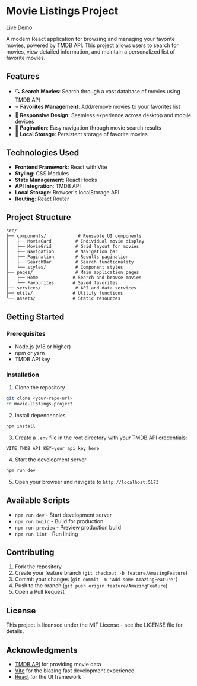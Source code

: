 # Movie Listings Project

[Live Demo](https://OllieDub2184.github.io/Front-End-Project-Movie-Listings)

A modern React application for browsing and managing your favorite movies, powered by TMDB API. This project allows users to search for movies, view detailed information, and maintain a personalized list of favorite movies.

## Features

- 🔍 **Search Movies**: Search through a vast database of movies using TMDB API
- ⭐ **Favorites Management**: Add/remove movies to your favorites list
- 📱 **Responsive Design**: Seamless experience across desktop and mobile devices
- 📄 **Pagination**: Easy navigation through movie search results
- 💾 **Local Storage**: Persistent storage of favorite movies

## Technologies Used

- **Frontend Framework**: React with Vite
- **Styling**: CSS Modules
- **State Management**: React Hooks
- **API Integration**: TMDB API
- **Local Storage**: Browser's localStorage API
- **Routing**: React Router

## Project Structure

```
src/
├── components/            # Reusable UI components
│   ├── MovieCard         # Individual movie display
│   ├── MovieGrid         # Grid layout for movies
│   ├── Navigation        # Navigation bar
│   ├── Pagination        # Results pagination
│   ├── SearchBar         # Search functionality
│   └── styles/           # Component styles
├── pages/                # Main application pages
│   ├── Home             # Search and browse movies
│   └── Favourites       # Saved favorites
├── services/             # API and data services
├── utils/               # Utility functions
└── assets/              # Static resources
```

## Getting Started

### Prerequisites

- Node.js (v18 or higher)
- npm or yarn
- TMDB API key

### Installation

1. Clone the repository
```bash
git clone <your-repo-url>
cd movie-listings-project
```

2. Install dependencies
```bash
npm install
```

3. Create a `.env` file in the root directory with your TMDB API credentials:
```env
VITE_TMDB_API_KEY=your_api_key_here
```

4. Start the development server
```bash
npm run dev
```

5. Open your browser and navigate to `http://localhost:5173`

## Available Scripts

- `npm run dev` - Start development server
- `npm run build` - Build for production
- `npm run preview` - Preview production build
- `npm run lint` - Run linting

## Contributing

1. Fork the repository
2. Create your feature branch (`git checkout -b feature/AmazingFeature`)
3. Commit your changes (`git commit -m 'Add some AmazingFeature'`)
4. Push to the branch (`git push origin feature/AmazingFeature`)
5. Open a Pull Request

## License

This project is licensed under the MIT License - see the LICENSE file for details.

## Acknowledgments

- [TMDB API](https://www.themoviedb.org/documentation/api) for providing movie data
- [Vite](https://vitejs.dev/) for the blazing fast development experience
- [React](https://reactjs.org/) for the UI framework
